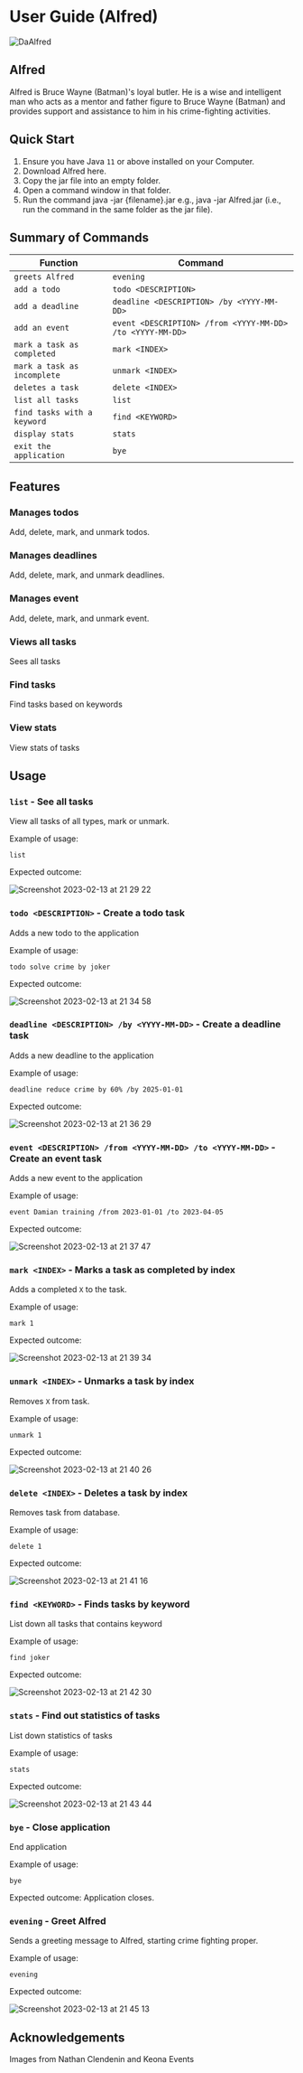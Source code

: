 # User Guide (Alfred)

![DaAlfred](https://user-images.githubusercontent.com/85063215/218469100-ec5f495a-85c8-417f-93ed-3da3d3940505.png)
## Alfred
Alfred is Bruce Wayne (Batman)'s loyal butler. He is a wise and intelligent man who acts as a mentor and father figure to Bruce Wayne (Batman) and provides support and assistance to him in his crime-fighting activities. 

## Quick Start

1. Ensure you have Java `11` or above installed on your Computer.
2. Download Alfred here.
3. Copy the jar file into an empty folder.
4. Open a command window in that folder.
5. Run the command java -jar {filename}.jar e.g., java -jar Alfred.jar (i.e., run the command in the same folder as the jar file).


## Summary of Commands

Function | Command
---------|---------
`greets Alfred` | `evening`
`add a todo` | `todo <DESCRIPTION>`
`add a deadline` | `deadline <DESCRIPTION> /by <YYYY-MM-DD>`
`add an event` | `event <DESCRIPTION> /from <YYYY-MM-DD> /to <YYYY-MM-DD>`
`mark a task as completed` | `mark <INDEX>`
`mark a task as incomplete` | `unmark <INDEX>`
`deletes a task` | `delete <INDEX>`
`list all tasks` | `list`
`find tasks with a keyword` | `find <KEYWORD>`
`display stats` | `stats`
`exit the application` | `bye`

## Features 

### Manages todos 

Add, delete, mark, and unmark todos.

### Manages deadlines

Add, delete, mark, and unmark deadlines.

### Manages event

Add, delete, mark, and unmark event.

### Views all tasks

Sees all tasks

### Find tasks

Find tasks based on keywords 

### View stats

View stats of tasks

## Usage

### `list` - See all tasks

View all tasks of all types, mark or unmark. 

Example of usage: 

`list`

Expected outcome:

![Screenshot 2023-02-13 at 21 29 22](https://user-images.githubusercontent.com/85063215/218470870-2c8bb963-2d63-453c-8805-84c252459d79.png)

### `todo <DESCRIPTION>` - Create a todo task

Adds a new todo to the application

Example of usage: 

`todo solve crime by joker`

Expected outcome:

![Screenshot 2023-02-13 at 21 34 58](https://user-images.githubusercontent.com/85063215/218472050-f828f00e-8445-417f-a991-5a197b8fd3af.png)

### `deadline <DESCRIPTION> /by <YYYY-MM-DD>` - Create a deadline task

Adds a new deadline to the application

Example of usage: 

`deadline reduce crime by 60% /by 2025-01-01`

Expected outcome:

![Screenshot 2023-02-13 at 21 36 29](https://user-images.githubusercontent.com/85063215/218472432-5588e21a-f9de-491f-b7a2-0d1bd90a22e1.png)

### `event <DESCRIPTION> /from <YYYY-MM-DD> /to <YYYY-MM-DD>` - Create an event task

Adds a new event to the application

Example of usage: 

`event Damian training /from 2023-01-01 /to 2023-04-05`

Expected outcome:

![Screenshot 2023-02-13 at 21 37 47](https://user-images.githubusercontent.com/85063215/218472726-afb87ef2-b9d5-424c-9f10-c9d5ca779796.png)

### `mark <INDEX>` - Marks a task as completed by index

Adds a completed `X` to the task. 

Example of usage: 

`mark 1`

Expected outcome:

![Screenshot 2023-02-13 at 21 39 34](https://user-images.githubusercontent.com/85063215/218473127-1b3b9259-b088-4a42-9e4d-89dcd03fa279.png)


### `unmark <INDEX>` - Unmarks a task by index

Removes `X` from task.

Example of usage: 

`unmark 1`

Expected outcome:

![Screenshot 2023-02-13 at 21 40 26](https://user-images.githubusercontent.com/85063215/218473317-d70732a0-2e02-4739-84dc-a70c0cb6c7f7.png)

### `delete <INDEX>` - Deletes a task by index

Removes task from database.

Example of usage: 

`delete 1`

Expected outcome:

![Screenshot 2023-02-13 at 21 41 16](https://user-images.githubusercontent.com/85063215/218473499-1fe294b4-ff59-4aa7-a9a1-8584db2fc352.png)


### `find <KEYWORD>` - Finds tasks by keyword

List down all tasks that contains keyword

Example of usage: 

`find joker`

Expected outcome:

![Screenshot 2023-02-13 at 21 42 30](https://user-images.githubusercontent.com/85063215/218473751-5a0e74a9-7490-4487-9abf-2341e3a50408.png)


### `stats` - Find out statistics of tasks

List down statistics of tasks

Example of usage: 

`stats`

Expected outcome:

![Screenshot 2023-02-13 at 21 43 44](https://user-images.githubusercontent.com/85063215/218474054-9cee871f-0a93-4b89-b6f5-048c7d8c7c85.png)

### `bye` - Close application

End application 

Example of usage: 

`bye`

Expected outcome: Application closes.

### `evening` - Greet Alfred

Sends a greeting message to Alfred, starting crime fighting proper.

Example of usage: 

`evening`

Expected outcome:

![Screenshot 2023-02-13 at 21 45 13](https://user-images.githubusercontent.com/85063215/218474377-7d601085-74be-42ba-9f51-0d01fe6c7dd7.png)



## Acknowledgements
Images from Nathan Clendenin and Keona Events

